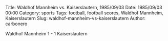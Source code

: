 Title: Waldhof Mannheim vs. Kaiserslautern, 1985/09/03
Date: 1985/09/03 00:00
Category: sports
Tags: football, football scores, Waldhof Mannheim, Kaiserslautern
Slug: waldhof-mannheim-vs-kaiserslautern
Author: carbonero


Waldhof Mannheim 1 - 1 Kaiserslautern
